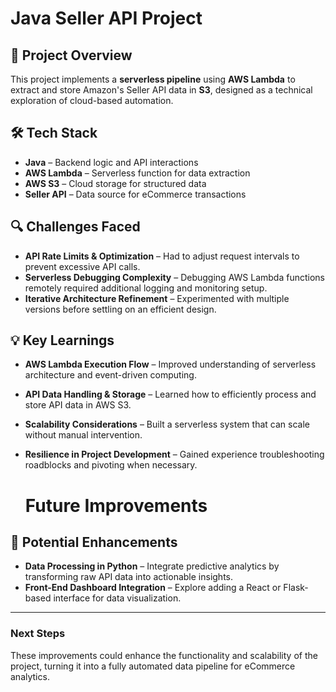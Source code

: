 # Java Seller API Project

## 📌 Project Overview
This project implements a **serverless pipeline** using **AWS Lambda** to extract and store Amazon's Seller API data in **S3**, designed as a technical exploration of cloud-based automation.

## 🛠 Tech Stack
- **Java** – Backend logic and API interactions  
- **AWS Lambda** – Serverless function for data extraction  
- **AWS S3** – Cloud storage for structured data  
- **Seller API** – Data source for eCommerce transactions  

## 🔍 **Challenges Faced**
- **API Rate Limits & Optimization** – Had to adjust request intervals to prevent excessive API calls.
- **Serverless Debugging Complexity** – Debugging AWS Lambda functions remotely required additional logging and monitoring setup.
- **Iterative Architecture Refinement** – Experimented with multiple versions before settling on an efficient design.

## 💡 **Key Learnings**
- **AWS Lambda Execution Flow** – Improved understanding of serverless architecture and event-driven computing.
- **API Data Handling & Storage** – Learned how to efficiently process and store API data in AWS S3.
- **Scalability Considerations** – Built a serverless system that can scale without manual intervention.
- **Resilience in Project Development** – Gained experience troubleshooting roadblocks and pivoting when necessary.

  # **Future Improvements**

## 🚀 **Potential Enhancements**
- **Data Processing in Python** – Integrate predictive analytics by transforming raw API data into actionable insights.
- **Front-End Dashboard Integration** – Explore adding a React or Flask-based interface for data visualization.


---

### **Next Steps**
These improvements could enhance the functionality and scalability of the project, turning it into a fully automated data pipeline for eCommerce analytics.
